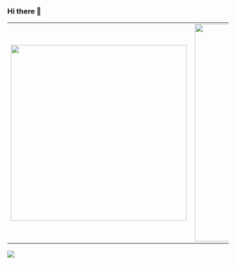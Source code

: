 ### Hi there 👋

<center>
  <table>
    <tr>
        <td><img width="400px" align="left" src="https://github-readme-stats.vercel.app/api/top-langs/?username=juniortads&hide=html&layout=compact&theme=buefy" /></td>
        <td><img width="495px" align="left" src="https://github-readme-stats.vercel.app/api?username=juniortads&theme=buefy"/></td>
    </tr>   
  </table>
</center>  

![](https://komarev.com/ghpvc/?username=leticiadasilva&color=blue&style=flat)
